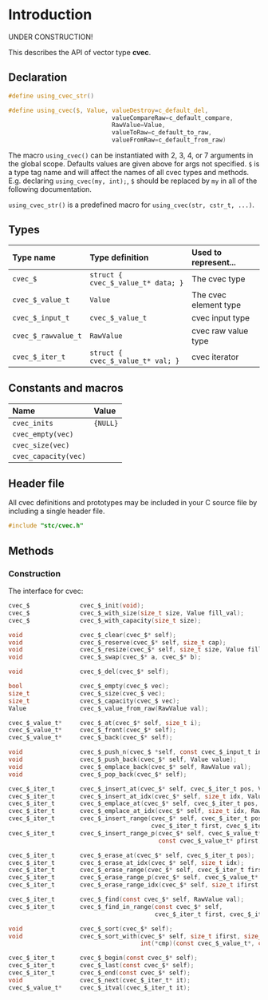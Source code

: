# Introduction

UNDER CONSTRUCTION!

This describes the API of vector type **cvec**.

## Declaration

```c
#define using_cvec_str()

#define using_cvec($, Value, valueDestroy=c_default_del,
                             valueCompareRaw=c_default_compare,
                             RawValue=Value,
                             valueToRaw=c_default_to_raw,
                             valueFromRaw=c_default_from_raw)
```
The macro `using_cvec()` can be instantiated with 2, 3, 4, or 7 arguments in the global scope.
Defaults values are given above for args not specified. `$` is a type tag name and
will affect the names of all cvec types and methods. E.g. declaring `using_cvec(my, int);`, `$` should
be replaced by `my` in all of the following documentation.

`using_cvec_str()` is a predefined macro for `using_cvec(str, cstr_t, ...)`.

## Types

| Type name            | Type definition                        | Used to represent...                |
|:---------------------|:---------------------------------------|:------------------------------------|
| `cvec_$`             | `struct { cvec_$_value_t* data; }`     | The cvec type                       |
| `cvec_$_value_t`     | `Value`                                | The cvec element type               |
| `cvec_$_input_t`     | `cvec_$_value_t`                       | cvec input type                     |
| `cvec_$_rawvalue_t`  | `RawValue`                             | cvec raw value type                 |
| `cvec_$_iter_t`      | `struct { cvec_$_value_t* val; }`      | cvec iterator                       |

## Constants and macros

| Name                       | Value            |
|:---------------------------|:-----------------|
|  `cvec_inits`              | `{NULL}`         |
|  `cvec_empty(vec)`         |                  |
|  `cvec_size(vec)`          |                  |
|  `cvec_capacity(vec)`      |                  |


## Header file

All cvec definitions and prototypes may be included in your C source file by including a single header file.

```c
#include "stc/cvec.h"
```
## Methods

### Construction

The interface for cvec:
```c
cvec_$              cvec_$_init(void);
cvec_$              cvec_$_with_size(size_t size, Value fill_val);
cvec_$              cvec_$_with_capacity(size_t size);

void                cvec_$_clear(cvec_$* self);
void                cvec_$_reserve(cvec_$* self, size_t cap);
void                cvec_$_resize(cvec_$* self, size_t size, Value fill_val);
void                cvec_$_swap(cvec_$* a, cvec_$* b);

void                cvec_$_del(cvec_$* self);

bool                cvec_$_empty(cvec_$ vec);
size_t              cvec_$_size(cvec_$ vec);
size_t              cvec_$_capacity(cvec_$ vec);
Value               cvec_$_value_from_raw(RawValue val);

cvec_$_value_t*     cvec_$_at(cvec_$* self, size_t i);
cvec_$_value_t*     cvec_$_front(cvec_$* self);
cvec_$_value_t*     cvec_$_back(cvec_$* self);

void                cvec_$_push_n(cvec_$ *self, const cvec_$_input_t in[], size_t size);
void                cvec_$_push_back(cvec_$* self, Value value);
void                cvec_$_emplace_back(cvec_$* self, RawValue val);
void                cvec_$_pop_back(cvec_$* self);

cvec_$_iter_t       cvec_$_insert_at(cvec_$* self, cvec_$_iter_t pos, Value value);
cvec_$_iter_t       cvec_$_insert_at_idx(cvec_$* self, size_t idx, Value value);
cvec_$_iter_t       cvec_$_emplace_at(cvec_$* self, cvec_$_iter_t pos, RawValue val);
cvec_$_iter_t       cvec_$_emplace_at_idx(cvec_$* self, size_t idx, RawValue val);
cvec_$_iter_t       cvec_$_insert_range(cvec_$* self, cvec_$_iter_t pos,
                                        cvec_$_iter_t first, cvec_$_iter_t finish);
cvec_$_iter_t       cvec_$_insert_range_p(cvec_$* self, cvec_$_value_t* pos,
                                          const cvec_$_value_t* pfirst, const cvec_$_value_t* pfinish);

cvec_$_iter_t       cvec_$_erase_at(cvec_$* self, cvec_$_iter_t pos);
cvec_$_iter_t       cvec_$_erase_at_idx(cvec_$* self, size_t idx);
cvec_$_iter_t       cvec_$_erase_range(cvec_$* self, cvec_$_iter_t first, cvec_$_iter_t finish);
cvec_$_iter_t       cvec_$_erase_range_p(cvec_$* self, cvec_$_value_t* first, cvec_$_value_t* finish);
cvec_$_iter_t       cvec_$_erase_range_idx(cvec_$* self, size_t ifirst, size_t ifinish);

cvec_$_iter_t       cvec_$_find(const cvec_$* self, RawValue val);
cvec_$_iter_t       cvec_$_find_in_range(const cvec_$* self,
                                         cvec_$_iter_t first, cvec_$_iter_t finish, RawValue val);

void                cvec_$_sort(cvec_$* self);
void                cvec_$_sort_with(cvec_$* self, size_t ifirst, size_t ifinish,
                                     int(*cmp)(const cvec_$_value_t*, const cvec_$_value_t*));

cvec_$_iter_t       cvec_$_begin(const cvec_$* self);
cvec_$_iter_t       cvec_$_last(const cvec_$* self);
cvec_$_iter_t       cvec_$_end(const cvec_$* self);
void                cvec_$_next(cvec_$_iter_t* it);
cvec_$_value_t*     cvec_$_itval(cvec_$_iter_t it);
```
